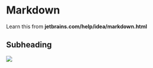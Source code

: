 # Markdown

Learn this from **jetbrains.com/help/idea/markdown.html**

## Subheading

<img src="C:\Users\bench\Desktop\COMP3111\ScreenShot_for_Lab1.png"/>